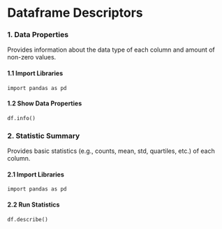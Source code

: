 # Dataframe Descriptors
### 1. Data Properties
Provides information about the data type of each column and amount of non-zero values.
#### 1.1 Import Libraries
    import pandas as pd
#### 1.2 Show Data Properties
    df.info()
### 2. Statistic Summary
Provides basic statistics (e.g., counts, mean, std, quartiles, etc.) of each column.
#### 2.1 Import Libraries
    import pandas as pd
#### 2.2 Run Statistics
    df.describe()
